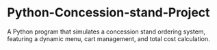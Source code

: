 # Python-Concession-stand-Project
A Python program that simulates a concession stand ordering system, featuring a dynamic menu, cart management, and total cost calculation.
